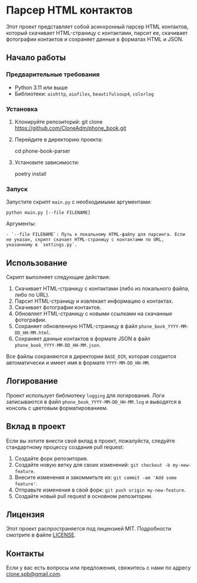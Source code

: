 # Парсер HTML контактов

Этот проект представляет собой асинхронный парсер HTML контактов, который скачивает HTML-страницу с контактами, парсит ее, скачивает фотографии контактов и сохраняет данные в
форматах HTML и JSON.

## Начало работы

### Предварительные требования

- Python 3.11 или выше
- Библиотеки: `aiohttp`, `aiofiles`, `beautifulsoup4`, `colorlog`

### Установка

1. Клонируйте репозиторий:
   git clone https://github.com/CloneAdm/phone_book.git

2. Перейдите в директорию проекта:

    cd phone-book-parser

3. Установите зависимости:

    poetry install

### Запуск

Запустите скрипт `main.py` с необходимыми аргументами:

    python main.py [--file FILENAME]

Аргументы:

    - `--file FILENAME`: Путь к локальному HTML-файлу для парсинга. Если не указан, скрипт скачает HTML-страницу с контактами по URL, указанному в `settings.py`.

## Использование

Скрипт выполняет следующие действия:

1. Скачивает HTML-страницу с контактами (либо из локального файла, либо по URL).
2. Парсит HTML-страницу и извлекает информацию о контактах.
3. Скачивает фотографии контактов.
4. Обновляет HTML-страницу с новыми ссылками на скачанные фотографии.
5. Сохраняет обновленную HTML-страницу в файл `phone_book_YYYY-MM-DD_HH-MM.html`.
6. Сохраняет данные контактов в формате JSON в файл `phone_book_YYYY-MM-DD_HH-MM.json`.

Все файлы сохраняются в директории `BASE_DIR`, которая создается автоматически и имеет имя в формате `YYYY-MM-DD_HH-MM`.

## Логирование

Проект использует библиотеку `logging` для логирования. Логи записываются в файл `phone_book_YYYY-MM-DD_HH-MM.log` и выводятся в консоль с цветовым форматированием.

## Вклад в проект

Если вы хотите внести свой вклад в проект, пожалуйста, следуйте стандартному процессу создания pull request:

1. Создайте форк репозитория.
2. Создайте новую ветку для своих изменений: `git checkout -b my-new-feature`.
3. Внесите изменения и закоммитьте их: `git commit -am 'Add some feature'`.
4. Отправьте изменения в свой форк: `git push origin my-new-feature`.
5. Создайте новый pull request в основном репозитории.

## Лицензия

Этот проект распространяется под лицензией MIT. Подробности смотрите в файле [LICENSE](LICENSE).

## Контакты

Если у вас есть вопросы или предложения, свяжитесь с нами по адресу [clone.spb@gmail.com](mailto:clone.spb@gmail.com).
